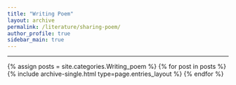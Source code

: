 ```yaml
---
title: "Writing Poem"
layout: archive
permalink: /literature/sharing-poem/
author_profile: true
sidebar_main: true
---
```

***
{% assign posts = site.categories.Writing_poem %}
{% for post in posts %} {% include archive-single.html type=page.entries_layout %} {% endfor %}
